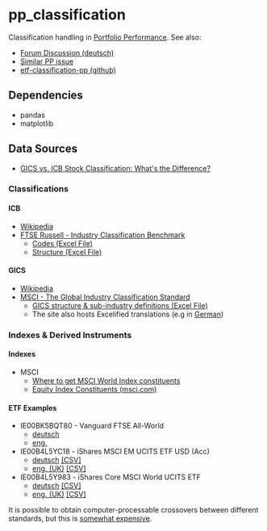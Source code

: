 # pp_classification

Classification handling in [Portfolio Performance](https://github.com/buchen/portfolio). See also:
  - [Forum Discussion (deutsch)](https://forum.portfolio-performance.info/t/automatische-erstellung-von-klassifizierungen/2969)
  - [Similar PP issue](https://github.com/buchen/portfolio/issues/1665)
  - [etf-classification-pp (github)](https://github.com/fbuchinger/etf-classification-pp)


## Dependencies
- pandas
- matplotlib


## Data Sources
- [GICS vs. ICB Stock Classification: What's the Difference?](https://www.investopedia.com/articles/stocks/08/global-industry-classification-industrial-classification-benchmark.asp)

### Classifications

#### ICB
  - [Wikipedia](https://en.wikipedia.org/wiki/Industry_Classification_Benchmark) 
  - [FTSE Russell - Industry Classification Benchmark](https://www.ftserussell.com/data/industry-classification-benchmark-icb)
    - [Codes (Excel File)](https://www.ftserussell.com/files/support-document/icb-codes-descriptions)
    - [Structure (Excel File)](https://www.ftserussell.com/files/support-document/icb-structure-definitions)
#### GICS
  - [Wikipedia](https://en.wikipedia.org/wiki/Global_Industry_Classification_Standard) 
  - [MSCI - The Global Industry Classification Standard](https://www.msci.com/our-solutions/indexes/gics)
    - [GICS structure & sub-industry definitions (Excel File)](https://www.msci.com/documents/1296102/11185224/GICS_map+2018.xlsx/)
    - The site also hosts Excelified translations (e.g in [German](https://www.msci.com/documents/1296102/11185315/GICS_map+2018_German.xlsx))

### Indexes & Derived Instruments

#### Indexes
- MSCI
  - [Where to get MSCI World Index constituents](https://quant.stackexchange.com/questions/47142/where-to-get-msci-world-index-constituents-weights)
  - [Equity Index Constituents (msci.com)](https://www.msci.com/constituents)

#### ETF Examples
- IE00BK5BQT80 - Vanguard FTSE All-World
  - [deutsch](https://www.de.vanguard/professionell/anlageprodukte/etf/aktien/9679/ftse-all-world-ucits-etf-usd-accumulating)
  - [eng.](https://www.vanguard.co.uk/professional/product/etf/equity/9679/ftse-all-world-ucits-etf-usd-accumulating)
- IE00B4L5YC18 - iShares MSCI EM UCITS ETF USD (Acc)
  - [deutsch](https://www.ishares.com/de/privatanleger/de/produkte/251858/?switchLocale=y&siteEntryPassthrough=true) [[CSV]](https://www.ishares.com/de/privatanleger/de/produkte/251858/ishares-msci-emerging-markets-ucits-etf-acc-fund/1478358465952.ajax?fileType=csv&fileName=EUNM_holdings&dataType=fund)
  - [eng. (UK)](https://www.ishares.com/uk/individual/en/products/251858/ishares-msci-emerging-markets-ucits-etf-acc-fund) [[CSV]](https://www.ishares.com/uk/individual/en/products/251858/ishares-msci-emerging-markets-ucits-etf-acc-fund/1506575576011.ajax?fileType=csv&fileName=SEMA_holdings&dataType=fund)
- IE00B4L5Y983 - iShares Core MSCI World UCITS ETF
  - [deutsch](https://www.ishares.com/de/privatanleger/de/produkte/251882/ishares-msci-world-ucits-etf-acc-fund) [[CSV]](https://www.ishares.com/de/privatanleger/de/produkte/251882/ishares-msci-world-ucits-etf-acc-fund/1478358465952.ajax?fileType=csv&fileName=EUNL_holdings&dataType=fund)
  - [eng. (UK)](https://www.ishares.com/uk/individual/en/products/251882/ishares-msci-world-ucits-etf-acc-fund) [[CSV]](https://www.ishares.com/uk/individual/en/products/251882/ishares-msci-world-ucits-etf-acc-fund/1506575576011.ajax?fileType=csv&fileName=SWDA_holdings&dataType=fund)

It is possible to obtain computer-processable crossovers between different standards, but this is [somewhat expensive](https://classification.codes/store/selection/).


